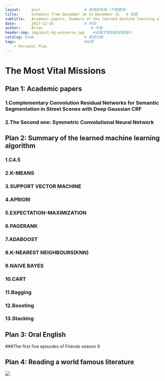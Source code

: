 ```yaml
---
layout:     post                    # 使用的布局（不需要改）
title:      Schedule from December 16 to December 31   # 标题 
subtitle:   Academic papers, Summary of the learned machine learning algorithm, Oral English
date:       2017-12-16              # 时间
author:     Brian                      # 作者
header-img: img/post-bg-universe.jpg    #这篇文章标题背景图片
catalog: true                       # 是否归档
tags:                               #标签
    - Personal Plan
---
```


# The Most Vital Missions

## Plan 1:  Academic papers

### 1.Complementary Convolution Residual Networks for Semantic   Segmentation in Street Scenes with Deep Gaussian CRF

### 2.The Second one: Symmetric Convolutional Neural Network 

## Plan 2: Summary of the learned machine learning algorithm

### 1.C4.5
### 2.K-MEANS
### 3.SUPPORT VECTOR MACHINE
### 4.APRIORI
### 5.EXPECTATION-MAXIMIZATION
### 6.PAGERANK
### 7.ADABOOST
### 8.K-NEAREST NEIGHBOURS(KNN)
### 9.NAIVE BAYES
### 10.CART
### 11.Bagging
### 12.Boosting
### 13.Stacking

## Plan 3: Oral English

###The first five episodes of Friends season 9

## Plan 4: Reading a world famous literature

![](http://ww1.sinaimg.cn/large/b4c0024fgy1fmj0lkpx39j205807ggli.jpg)

